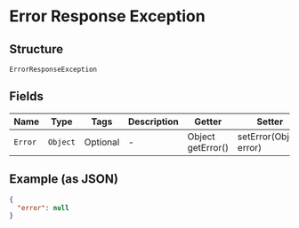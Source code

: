 
# Error Response Exception

## Structure

`ErrorResponseException`

## Fields

| Name | Type | Tags | Description | Getter | Setter |
|  --- | --- | --- | --- | --- | --- |
| `Error` | `Object` | Optional | - | Object getError() | setError(Object error) |

## Example (as JSON)

```json
{
  "error": null
}
```

